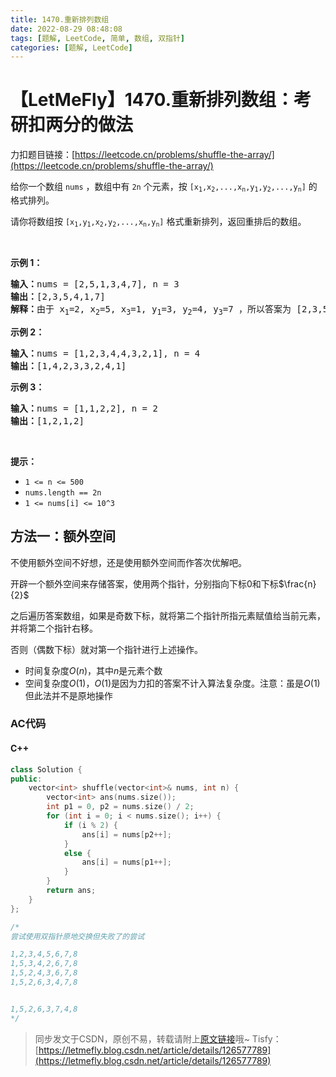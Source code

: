 ```yaml
---
title: 1470.重新排列数组
date: 2022-08-29 08:48:08
tags: [题解, LeetCode, 简单, 数组, 双指针]
categories: [题解, LeetCode]
---
```


# 【LetMeFly】1470.重新排列数组：考研扣两分的做法

力扣题目链接：[https://leetcode.cn/problems/shuffle-the-array/](https://leetcode.cn/problems/shuffle-the-array/)

<p>给你一个数组 <code>nums</code> ，数组中有 <code>2n</code> 个元素，按 <code>[x<sub>1</sub>,x<sub>2</sub>,...,x<sub>n</sub>,y<sub>1</sub>,y<sub>2</sub>,...,y<sub>n</sub>]</code> 的格式排列。</p>

<p>请你将数组按 <code>[x<sub>1</sub>,y<sub>1</sub>,x<sub>2</sub>,y<sub>2</sub>,...,x<sub>n</sub>,y<sub>n</sub>]</code> 格式重新排列，返回重排后的数组。</p>

<p>&nbsp;</p>

<p><strong>示例 1：</strong></p>

<pre><strong>输入：</strong>nums = [2,5,1,3,4,7], n = 3
<strong>输出：</strong>[2,3,5,4,1,7] 
<strong>解释：</strong>由于 x<sub>1</sub>=2, x<sub>2</sub>=5, x<sub>3</sub>=1, y<sub>1</sub>=3, y<sub>2</sub>=4, y<sub>3</sub>=7 ，所以答案为 [2,3,5,4,1,7]
</pre>

<p><strong>示例 2：</strong></p>

<pre><strong>输入：</strong>nums = [1,2,3,4,4,3,2,1], n = 4
<strong>输出：</strong>[1,4,2,3,3,2,4,1]
</pre>

<p><strong>示例 3：</strong></p>

<pre><strong>输入：</strong>nums = [1,1,2,2], n = 2
<strong>输出：</strong>[1,2,1,2]
</pre>

<p>&nbsp;</p>

<p><strong>提示：</strong></p>

<ul>
	<li><code>1 &lt;= n &lt;= 500</code></li>
	<li><code>nums.length == 2n</code></li>
	<li><code>1 &lt;= nums[i] &lt;= 10^3</code></li>
</ul>


    
## 方法一：额外空间

不使用额外空间不好想，还是使用额外空间而作答次优解吧。

开辟一个额外空间来存储答案，使用两个指针，分别指向下标$0$和下标$\frac{n}{2}$

之后遍历答案数组，如果是奇数下标，就将第二个指针所指元素赋值给当前元素，并将第二个指针右移。

否则（偶数下标）就对第一个指针进行上述操作。

+ 时间复杂度$O(n)$，其中$n$是元素个数
+ 空间复杂度$O(1)$，$O(1)$是因为力扣的答案不计入算法复杂度。注意：虽是$O(1)$但此法并不是原地操作

### AC代码

#### C++

```cpp
class Solution {
public:
    vector<int> shuffle(vector<int>& nums, int n) {
        vector<int> ans(nums.size());
        int p1 = 0, p2 = nums.size() / 2;
        for (int i = 0; i < nums.size(); i++) {
            if (i % 2) {
                ans[i] = nums[p2++];
            }
            else {
                ans[i] = nums[p1++];
            }
        }
        return ans;
    }
};

/*
尝试使用双指针原地交换但失败了的尝试

1,2,3,4,5,6,7,8 
1,5,3,4,2,6,7,8
1,5,2,4,3,6,7,8
1,5,2,6,3,4,7,8


1,5,2,6,3,7,4,8
*/
```

> 同步发文于CSDN，原创不易，转载请附上[原文链接](https://blog.letmefly.xyz/2022/08/29/LeetCode%201470.%E9%87%8D%E6%96%B0%E6%8E%92%E5%88%97%E6%95%B0%E7%BB%84/)哦~
> Tisfy：[https://letmefly.blog.csdn.net/article/details/126577789](https://letmefly.blog.csdn.net/article/details/126577789)
